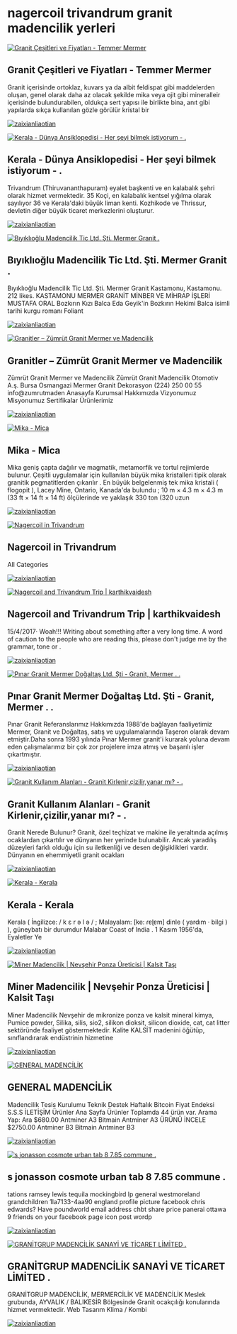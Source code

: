 # nagercoil trivandrum granit madencilik yerleri
<a href="https://mnn.zoosnet.net/LR/Chatpre.aspx?id=MNN94995150&p=https://topgrinding.com/" target="_blank">![Granit Çeşitleri ve Fiyatları - Temmer Mermer](https://github.com/technlg/images/blob/main/16.jpg)</a>
## Granit Çeşitleri ve Fiyatları - Temmer Mermer
Granit içerisinde ortoklaz, kuvars ya da albit feldispat gibi maddelerden oluşan, genel olarak daha az olacak şekilde mika veya ojit gibi mineralleir içerisinde bulundurabilen, oldukça sert yapısı ile birlikte bina, anıt gibi yapılarda sıkça kullanılan gözle görülür kristal bir 
<a href="https://mnn.zoosnet.net/LR/Chatpre.aspx?id=MNN94995150&p=https://topgrinding.com/" target="_blank"><img src="https://github.com/technlg/images/raw/main/chat11.jpg" alt="zaixianliaotian"/></a><a href="//whatsapp.shibangsoft.com/WhatsApp.php" ><img src="https://github.com/technlg/images/raw/main/chat11.png" alt=""></a>
<a href="https://mnn.zoosnet.net/LR/Chatpre.aspx?id=MNN94995150&p=https://topgrinding.com/" target="_blank">![Kerala - Dünya Ansiklopedisi - Her şeyi bilmek istiyorum - .](https://github.com/technlg/images/blob/main/31.jpg)</a>
## Kerala - Dünya Ansiklopedisi - Her şeyi bilmek istiyorum - .
Trivandrum (Thiruvananthapuram) eyalet başkenti ve en kalabalık şehri olarak hizmet vermektedir. 35 Koçi, en kalabalık kentsel yığılma olarak sayılıyor 36 ve Kerala'daki büyük liman kenti. Kozhikode ve Thrissur, devletin diğer büyük ticaret merkezlerini oluşturur.
<a href="https://mnn.zoosnet.net/LR/Chatpre.aspx?id=MNN94995150&p=https://topgrinding.com/" target="_blank"><img src="https://github.com/technlg/images/raw/main/chat11.jpg" alt="zaixianliaotian"/></a><a href="//whatsapp.shibangsoft.com/WhatsApp.php" ><img src="https://github.com/technlg/images/raw/main/chat11.png" alt=""></a>
<a href="https://mnn.zoosnet.net/LR/Chatpre.aspx?id=MNN94995150&p=https://topgrinding.com/" target="_blank">![Bıyıklıoğlu Madencilik Tic Ltd. Şti. Mermer Granit .](https://github.com/technlg/images/blob/main/31.jpg)</a>
## Bıyıklıoğlu Madencilik Tic Ltd. Şti. Mermer Granit .
Bıyıklıoğlu Madencilik Tic Ltd. Şti. Mermer Granit Kastamonu, Kastamonu. 212 likes. KASTAMONU MERMER GRANİT MİNBER VE MİHRAP İŞLERİ MUSTAFA ORAL Bozkırın Kızı Balca Eda Geyik'in Bozkırın Hekimi Balca isimli tarihi kurgu romanı Foliant
<a href="https://mnn.zoosnet.net/LR/Chatpre.aspx?id=MNN94995150&p=https://topgrinding.com/" target="_blank"><img src="https://github.com/technlg/images/raw/main/chat11.jpg" alt="zaixianliaotian"/></a><a href="//whatsapp.shibangsoft.com/WhatsApp.php" ><img src="https://github.com/technlg/images/raw/main/chat11.png" alt=""></a>
<a href="https://mnn.zoosnet.net/LR/Chatpre.aspx?id=MNN94995150&p=https://topgrinding.com/" target="_blank">![Granitler – Zümrüt Granit Mermer ve Madencilik](https://github.com/technlg/images/blob/main/37.jpg)</a>
## Granitler – Zümrüt Granit Mermer ve Madencilik
Zümrüt Granit Mermer ve Madencilik Zümrüt Granit Madencilik Otomotiv A.ş. Bursa Osmangazi Mermer Granit Dekorasyon (224) 250 00 55 info@zumrutmaden Anasayfa Kurumsal Hakkımızda Vizyonumuz Misyonumuz Sertifikalar Ürünlerimiz 
<a href="https://mnn.zoosnet.net/LR/Chatpre.aspx?id=MNN94995150&p=https://topgrinding.com/" target="_blank"><img src="https://github.com/technlg/images/raw/main/chat11.jpg" alt="zaixianliaotian"/></a><a href="//whatsapp.shibangsoft.com/WhatsApp.php" ><img src="https://github.com/technlg/images/raw/main/chat11.png" alt=""></a>
<a href="https://mnn.zoosnet.net/LR/Chatpre.aspx?id=MNN94995150&p=https://topgrinding.com/" target="_blank">![Mika - Mica](https://github.com/technlg/images/blob/main/29.jpg)</a>
## Mika - Mica
Mika geniş çapta dağılır ve magmatik, metamorfik ve tortul rejimlerde bulunur. Çeşitli uygulamalar için kullanılan büyük mika kristalleri tipik olarak granitik pegmatitlerden çıkarılır . En büyük belgelenmiş tek mika kristali ( flogopit ), Lacey Mine, Ontario, Kanada'da bulundu ; 10 m × 4.3 m × 4.3 m (33 ft × 14 ft × 14 ft) ölçülerinde ve yaklaşık 330 ton (320 uzun 
<a href="https://mnn.zoosnet.net/LR/Chatpre.aspx?id=MNN94995150&p=https://topgrinding.com/" target="_blank"><img src="https://github.com/technlg/images/raw/main/chat11.jpg" alt="zaixianliaotian"/></a><a href="//whatsapp.shibangsoft.com/WhatsApp.php" ><img src="https://github.com/technlg/images/raw/main/chat11.png" alt=""></a>
<a href="https://mnn.zoosnet.net/LR/Chatpre.aspx?id=MNN94995150&p=https://topgrinding.com/" target="_blank">![Nagercoil in Trivandrum](https://github.com/technlg/images/blob/main/19.jpg)</a>
## Nagercoil in Trivandrum
All Categories
<a href="https://mnn.zoosnet.net/LR/Chatpre.aspx?id=MNN94995150&p=https://topgrinding.com/" target="_blank"><img src="https://github.com/technlg/images/raw/main/chat11.jpg" alt="zaixianliaotian"/></a><a href="//whatsapp.shibangsoft.com/WhatsApp.php" ><img src="https://github.com/technlg/images/raw/main/chat11.png" alt=""></a>
<a href="https://mnn.zoosnet.net/LR/Chatpre.aspx?id=MNN94995150&p=https://topgrinding.com/" target="_blank">![Nagercoil and Trivandrum Trip | karthikvaidesh](https://github.com/technlg/images/blob/main/49.jpg)</a>
## Nagercoil and Trivandrum Trip | karthikvaidesh
15/4/2017· Woah!!! Writing about something after a very long time. A word of caution to the people who are reading this, please don't judge me by the grammar, tone or .
<a href="https://mnn.zoosnet.net/LR/Chatpre.aspx?id=MNN94995150&p=https://topgrinding.com/" target="_blank"><img src="https://github.com/technlg/images/raw/main/chat11.jpg" alt="zaixianliaotian"/></a><a href="//whatsapp.shibangsoft.com/WhatsApp.php" ><img src="https://github.com/technlg/images/raw/main/chat11.png" alt=""></a>
<a href="https://mnn.zoosnet.net/LR/Chatpre.aspx?id=MNN94995150&p=https://topgrinding.com/" target="_blank">![Pınar Granit Mermer Doğaltaş Ltd. Şti - Granit, Mermer . .](https://github.com/technlg/images/blob/main/10.jpg)</a>
## Pınar Granit Mermer Doğaltaş Ltd. Şti - Granit, Mermer . .
Pınar Granit Referanslarımız Hakkımızda 1988'de bağlayan faaliyetimiz Mermer, Granit ve Doğaltaş, satış ve uygulamalarında Taşeron olarak devam etmiştir.Daha sonra 1993 yılında Pınar Mermer granit'i kurarak yoluna devam eden çalışmalarımız bir çok zor projelere imza atmış ve başarılı işler çıkartmıştır.
<a href="https://mnn.zoosnet.net/LR/Chatpre.aspx?id=MNN94995150&p=https://topgrinding.com/" target="_blank"><img src="https://github.com/technlg/images/raw/main/chat11.jpg" alt="zaixianliaotian"/></a><a href="//whatsapp.shibangsoft.com/WhatsApp.php" ><img src="https://github.com/technlg/images/raw/main/chat11.png" alt=""></a>
<a href="https://mnn.zoosnet.net/LR/Chatpre.aspx?id=MNN94995150&p=https://topgrinding.com/" target="_blank">![Granit Kullanım Alanları - Granit Kirlenir,çizilir,yanar mı? - .](https://github.com/technlg/images/blob/main/54.jpg)</a>
## Granit Kullanım Alanları - Granit Kirlenir,çizilir,yanar mı? - .
Granit Nerede Bulunur? Granit, özel teçhizat ve makine ile yeraltında açılmış ocaklardan çıkartılır ve dünyanın her yerinde bulunabilir. Ancak yaradılış düzeyleri farklı olduğu için su iletkenliği ve desen değişiklikleri vardır. Dünyanın en ehemmiyetli granit ocakları 
<a href="https://mnn.zoosnet.net/LR/Chatpre.aspx?id=MNN94995150&p=https://topgrinding.com/" target="_blank"><img src="https://github.com/technlg/images/raw/main/chat11.jpg" alt="zaixianliaotian"/></a><a href="//whatsapp.shibangsoft.com/WhatsApp.php" ><img src="https://github.com/technlg/images/raw/main/chat11.png" alt=""></a>
<a href="https://mnn.zoosnet.net/LR/Chatpre.aspx?id=MNN94995150&p=https://topgrinding.com/" target="_blank">![Kerala - Kerala](https://github.com/technlg/images/blob/main/41.jpg)</a>
## Kerala - Kerala
Kerala ( İngilizce: / k ɛ r ə l ə / ; Malayalam: [ke: ɾɐɭɐm] dinle ( yardım · bilgi ) ), güneybatı bir durumdur Malabar Coast of India . 1 Kasım 1956'da, Eyaletler Ye
<a href="https://mnn.zoosnet.net/LR/Chatpre.aspx?id=MNN94995150&p=https://topgrinding.com/" target="_blank"><img src="https://github.com/technlg/images/raw/main/chat11.jpg" alt="zaixianliaotian"/></a><a href="//whatsapp.shibangsoft.com/WhatsApp.php" ><img src="https://github.com/technlg/images/raw/main/chat11.png" alt=""></a>
<a href="https://mnn.zoosnet.net/LR/Chatpre.aspx?id=MNN94995150&p=https://topgrinding.com/" target="_blank">![Miner Madencilik | Nevşehir Ponza Üreticisi | Kalsit Taşı](https://github.com/technlg/images/blob/main/34.jpg)</a>
## Miner Madencilik | Nevşehir Ponza Üreticisi | Kalsit Taşı
Miner Madencilik Nevşehir de mikronize ponza ve kalsit mineral kimya, Pumice powder, Silika, silis, sio2, silikon dioksit, silicon dioxide, cat, cat litter sektöründe faaliyet göstermektedir. Kalite KALSİT madenini öğütüp, sınıflandırarak endüstrinin hizmetine 
<a href="https://mnn.zoosnet.net/LR/Chatpre.aspx?id=MNN94995150&p=https://topgrinding.com/" target="_blank"><img src="https://github.com/technlg/images/raw/main/chat11.jpg" alt="zaixianliaotian"/></a><a href="//whatsapp.shibangsoft.com/WhatsApp.php" ><img src="https://github.com/technlg/images/raw/main/chat11.png" alt=""></a>
<a href="https://mnn.zoosnet.net/LR/Chatpre.aspx?id=MNN94995150&p=https://topgrinding.com/" target="_blank">![GENERAL MADENCİLİK](https://github.com/technlg/images/blob/main/17.jpg)</a>
## GENERAL MADENCİLİK
Madencilik Tesis Kurulumu Teknik Destek Haftalık Bitcoin Fiyat Endeksi S.S.S İLETİŞİM Ürünler Ana Sayfa Ürünler Toplamda 44 ürün var. Arama Yap: Ara $680.00 Antminer A3 Bitmain Antminer A3 ÜRÜNÜ İNCELE $2750.00 Antminer B3 Bitmain Antminer B3 
<a href="https://mnn.zoosnet.net/LR/Chatpre.aspx?id=MNN94995150&p=https://topgrinding.com/" target="_blank"><img src="https://github.com/technlg/images/raw/main/chat11.jpg" alt="zaixianliaotian"/></a><a href="//whatsapp.shibangsoft.com/WhatsApp.php" ><img src="https://github.com/technlg/images/raw/main/chat11.png" alt=""></a>
<a href="https://mnn.zoosnet.net/LR/Chatpre.aspx?id=MNN94995150&p=https://topgrinding.com/" target="_blank">![s jonasson cosmote urban tab 8 7.85 commune .](https://github.com/technlg/images/blob/main/1.jpg)</a>
## s jonasson cosmote urban tab 8 7.85 commune .
tations ramsey lewis tequila mockingbird lp general westmoreland grandchildren 1la7133-4aa90 england profile picture facebook chris edwards? Have poundworld email address chbt share price panerai ottawa 9 friends on your facebook page icon post wordp
<a href="https://mnn.zoosnet.net/LR/Chatpre.aspx?id=MNN94995150&p=https://topgrinding.com/" target="_blank"><img src="https://github.com/technlg/images/raw/main/chat11.jpg" alt="zaixianliaotian"/></a><a href="//whatsapp.shibangsoft.com/WhatsApp.php" ><img src="https://github.com/technlg/images/raw/main/chat11.png" alt=""></a>
<a href="https://mnn.zoosnet.net/LR/Chatpre.aspx?id=MNN94995150&p=https://topgrinding.com/" target="_blank">![GRANİTGRUP MADENCİLİK SANAYİ VE TİCARET LİMİTED .](https://github.com/technlg/images/blob/main/32.jpg)</a>
## GRANİTGRUP MADENCİLİK SANAYİ VE TİCARET LİMİTED .
GRANİTGRUP MADENCİLİK, MERMERCİLİK VE MADENCİLİK Meslek grubunda, AYVALIK / BALIKESİR Bölgesinde Granit ocakçılığı konularında hizmet vermektedir. Web Tasarım Klima / Kombi
<a href="https://mnn.zoosnet.net/LR/Chatpre.aspx?id=MNN94995150&p=https://topgrinding.com/" target="_blank"><img src="https://github.com/technlg/images/raw/main/chat11.jpg" alt="zaixianliaotian"/></a><a href="//whatsapp.shibangsoft.com/WhatsApp.php" ><img src="https://github.com/technlg/images/raw/main/chat11.png" alt=""></a>

